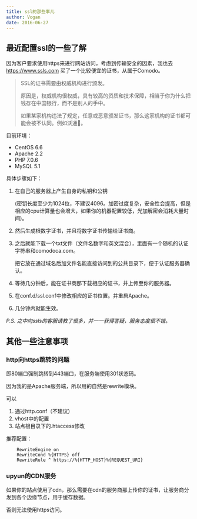 ```yaml
---
title: ssl的那些事儿
author: Vogan
date: 2016-06-27
---
```


## 最近配置ssl的一些了解

因为客户要求使用https来进行网站访问，考虑到传输安全的因素，我也去 https://www.ssls.com 买了一个比较便宜的证书，从属于Comodo。

> SSL的证书需要由权威机构进行颁发。
>
> 原因是，权威机构很权威，具有较高的资质和技术保障，相当于你为什么把钱存在中国银行，而不是别人的手中。
>
> 如果某家机构违法了规定，任意或恶意颁发证书，那么这家机构的证书都可能会被不认同。例如沃通🤔。

目前环境：

- CentOS 6.6
- Apache 2.2
- PHP 7.0.6
- MySQL  5.1


具体步骤如下：
1. 在自己的服务器上产生自身的私钥和公钥

   (密钥长度至少为1024位，不建议4096。加密过度复杂，安全性会提高，但是相应的cpu计算量也会增大，如果你的机器配置较低，光加解密会消耗大量时间)。

2. 然后生成根数字证书，并且将数字证书传输给证书商。

3. 之后就能下载一个txt文件（文件名数字和英文混合），里面有一个随机的认证字符串和comodoca.com。

   把它放在通过域名后加文件名能直接访问到的公共目录下，便于认证服务器确认。

4. 等待几分钟后，能在证书商那下载相应的证书，并上传至你的服务器。

5. 在conf.d/ssl.conf中修改相应的证书位置。并重启Apache。

6. 几分钟内就能生效。

*P.S. 之中向ssls的客服请教了很多，并一一获得答疑，服务态度很不错。*


## 其他一些注意事项
### http向https跳转的问题

即80端口强制跳转到443端口，在服务端使用301状态码。

因为我的是Apache服务端，所以用的自然是rewrite模块。

可以

1. 通过http.conf（不建议）
2. vhost中的配置
3. 站点根目录下的.htaccess修改

推荐配置：

```
	RewriteEngine on
	RewriteCond %{HTTPS} off
	RewriteRule ^ https://%{HTTP_HOST}%{REQUEST_URI}
```

### upyun的CDN服务

如果你的站点使用了cdn，那么需要在cdn的服务商那上传你的证书，让服务商分发到各个边缘节点，用于缓存数据。

否则无法使用https访问。
